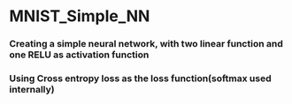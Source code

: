 # MNIST_Simple_NN
### Creating a simple neural network, with two linear function and one RELU as activation function
### Using Cross entropy loss as the loss function(softmax used internally)
